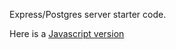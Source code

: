 Express/Postgres server starter code.

Here is a [Javascript version](https://github.com/patrick-hurley/express-server-starter-js)
